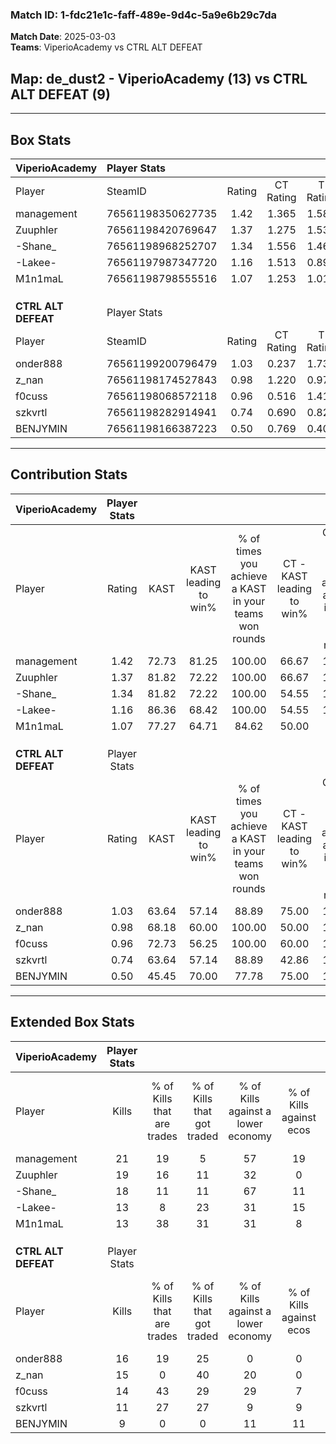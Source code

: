 ### Match ID: 1-fdc21e1c-faff-489e-9d4c-5a9e6b29c7da  
**Match Date**: 2025-03-03  
**Teams**: ViperioAcademy vs CTRL ALT DEFEAT  

## **Map**: de_dust2 - ViperioAcademy (13) vs CTRL ALT DEFEAT (9)  
---  

## Box Stats  

| **ViperioAcademy**  | Player Stats      |        |           |          |       |      |       |         |        |      |     |
| :- | :- | :-: | :-: | :-: | :-: | :-: | :-: | :-: | :-: | :-: | :-: |
| Player              | SteamID           | Rating | CT Rating | T Rating | KAST  | ADR  | Kills | Assists | Deaths | K/D  | HS% |
| management          | 76561198350627735 |  1.42  |   1.365   |  1.588   | 72.73 | 90.1 |  21   |    6    |   13   | 1.62 | 28  |
| Zuuphler            | 76561198420769647 |  1.37  |   1.275   |  1.534   | 81.82 | 72.2 |  19   |    5    |   12   | 1.58 | 57  |
| -Shane_             | 76561198968252707 |  1.34  |   1.556   |  1.460   | 81.82 | 89.9 |  18   |   11    |   15   | 1.20 | 33  |
| -Lakee-             | 76561197987347720 |  1.16  |   1.513   |  0.898   | 86.36 | 69.1 |  13   |    6    |   12   | 1.08 | 53  |
| M1n1maL             | 76561198798555516 |  1.07  |   1.253   |  1.018   | 77.27 | 71.7 |  13   |    5    |   13   | 1.00 | 69  |
|                     |                   |        |           |          |       |      |       |         |        |      |     |
|                     |                   |        |           |          |       |      |       |         |        |      |     |
|                     |                   |        |           |          |       |      |       |         |        |      |     |
| **CTRL ALT DEFEAT** | Player Stats      |        |           |          |       |      |       |         |        |      |     |
| Player              | SteamID           | Rating | CT Rating | T Rating | KAST  | ADR  | Kills | Assists | Deaths | K/D  | HS% |
| onder888            | 76561199200796479 |  1.03  |   0.237   |  1.733   | 63.64 | 77.6 |  16   |    3    |   16   | 1.00 | 62  |
| z_nan               | 76561198174527843 |  0.98  |   1.220   |  0.979   | 68.18 | 78.5 |  15   |    4    |   18   | 0.83 | 60  |
| f0cuss              | 76561198068572118 |  0.96  |   0.516   |  1.417   | 72.73 | 61.0 |  14   |    2    |   16   | 0.88 | 50  |
| szkvrtl             | 76561198282914941 |  0.74  |   0.690   |  0.822   | 63.64 | 49.5 |  11   |    2    |   16   | 0.69 | 45  |
| BENJYMIN            | 76561198166387223 |  0.50  |   0.769   |  0.404   | 45.45 | 54.1 |   9   |    3    |   18   | 0.50 | 44  |
---  

## Contribution Stats  

| **ViperioAcademy**  | Player Stats |       |                      |                                                        |                           |                                                             |                          |                                                            |
| :- | :-: | :-: | :-: | :-: | :-: | :-: | :-: | :-: |
| Player              |    Rating    | KAST  | KAST leading to win% | % of times you achieve a KAST in your teams won rounds | CT - KAST leading to win% | CT - % of times you achieve a KAST in your teams won rounds | T - KAST leading to win% | T - % of times you achieve a KAST in your teams won rounds |
| management          |     1.42     | 72.73 |        81.25         |                         100.00                         |           66.67           |                           100.00                            |          100.00          |                           100.00                           |
| Zuuphler            |     1.37     | 81.82 |        72.22         |                         100.00                         |           66.67           |                           100.00                            |          77.78           |                           100.00                           |
| -Shane_             |     1.34     | 81.82 |        72.22         |                         100.00                         |           54.55           |                           100.00                            |          100.00          |                           100.00                           |
| -Lakee-             |     1.16     | 86.36 |        68.42         |                         100.00                         |           54.55           |                           100.00                            |          87.50           |                           100.00                           |
| M1n1maL             |     1.07     | 77.27 |        64.71         |                         84.62                          |           50.00           |                            83.33                            |          85.71           |                           85.71                            |
|                     |              |       |                      |                                                        |                           |                                                             |                          |                                                            |
|                     |              |       |                      |                                                        |                           |                                                             |                          |                                                            |
|                     |              |       |                      |                                                        |                           |                                                             |                          |                                                            |
| **CTRL ALT DEFEAT** | Player Stats |       |                      |                                                        |                           |                                                             |                          |                                                            |
| Player              |    Rating    | KAST  | KAST leading to win% | % of times you achieve a KAST in your teams won rounds | CT - KAST leading to win% | CT - % of times you achieve a KAST in your teams won rounds | T - KAST leading to win% | T - % of times you achieve a KAST in your teams won rounds |
| onder888            |     1.03     | 63.64 |        57.14         |                         88.89                          |           75.00           |                           100.00                            |          50.00           |                           83.33                            |
| z_nan               |     0.98     | 68.18 |        60.00         |                         100.00                         |           50.00           |                           100.00                            |          66.67           |                           100.00                           |
| f0cuss              |     0.96     | 72.73 |        56.25         |                         100.00                         |           60.00           |                           100.00                            |          54.55           |                           100.00                           |
| szkvrtl             |     0.74     | 63.64 |        57.14         |                         88.89                          |           42.86           |                           100.00                            |          71.43           |                           83.33                            |
| BENJYMIN            |     0.50     | 45.45 |        70.00         |                         77.78                          |           75.00           |                           100.00                            |          66.67           |                           66.67                            |
---  

## Extended Box Stats  

| **ViperioAcademy**  | Player Stats |                            |                            |                                    |                         |                              |                                 |        |                             |                                     |                          |                               |                            |
| :- | :-: | :-: | :-: | :-: | :-: | :-: | :-: | :-: | :-: | :-: | :-: | :-: | :-: |
| Player              |    Kills     | % of Kills that are trades | % of Kills that got traded | % of Kills against a lower economy | % of Kills against ecos | % of Kills that are flawless | % of Kills that are close duels | Deaths | % of Deaths that get traded | % of Deaths against a lower economy | % of Deaths against ecos | % of Deaths that are flawless | % of Deaths that are close |
| management          |      21      |             19             |             5              |                 57                 |           19            |              86              |                5                |   13   |             15              |                 38                  |            8             |              77               |             0              |
| Zuuphler            |      19      |             16             |             11             |                 32                 |            0            |              79              |                5                |   12   |              8              |                 33                  |            17            |              58               |             17             |
| -Shane_             |      18      |             11             |             11             |                 67                 |           11            |              67              |               17                |   15   |             47              |                 40                  |            7             |              73               |             7              |
| -Lakee-             |      13      |             8              |             23             |                 31                 |           15            |              85              |                8                |   12   |             33              |                 33                  |            0             |              67               |             0              |
| M1n1maL             |      13      |             38             |             31             |                 31                 |            8            |              62              |                0                |   13   |             23              |                 38                  |            15            |              69               |             15             |
|                     |              |                            |                            |                                    |                         |                              |                                 |        |                             |                                     |                          |                               |                            |
|                     |              |                            |                            |                                    |                         |                              |                                 |        |                             |                                     |                          |                               |                            |
|                     |              |                            |                            |                                    |                         |                              |                                 |        |                             |                                     |                          |                               |                            |
| **CTRL ALT DEFEAT** | Player Stats |                            |                            |                                    |                         |                              |                                 |        |                             |                                     |                          |                               |                            |
| Player              |    Kills     | % of Kills that are trades | % of Kills that got traded | % of Kills against a lower economy | % of Kills against ecos | % of Kills that are flawless | % of Kills that are close duels | Deaths | % of Deaths that get traded | % of Deaths against a lower economy | % of Deaths against ecos | % of Deaths that are flawless | % of Deaths that are close |
| onder888            |      16      |             19             |             25             |                 0                  |            0            |              50              |                6                |   16   |             13              |                 13                  |            6             |              69               |             13             |
| z_nan               |      15      |             0              |             40             |                 20                 |            0            |              67              |                7                |   18   |             22              |                 11                  |            0             |              78               |             6              |
| f0cuss              |      14      |             43             |             29             |                 29                 |            7            |              64              |               21                |   16   |             13              |                 13                  |            6             |              81               |             0              |
| szkvrtl             |      11      |             27             |             27             |                 9                  |            9            |              82              |                0                |   16   |              6              |                  6                  |            6             |              81               |             6              |
| BENJYMIN            |      9       |             0              |             0              |                 11                 |           11            |              89              |                0                |   18   |             17              |                 11                  |            6             |              78               |             11             |
